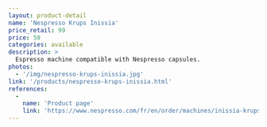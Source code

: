 ```yaml
---
layout: product-detail
name: 'Nespresso Krups Inissia'
price_retail: 99
price: 50
categories: available
description: >
  Espresso machine compatible with Nespresso capsules.
photos:
  - '/img/nespresso-krups-inissia.jpg'
link: '/products/nespresso-krups-inissia.html'
references:
  -
    name: 'Product page'
    link: 'https://www.nespresso.com/fr/en/order/machines/inissia-krups-pure-white-yy1530fd'  
---
```

